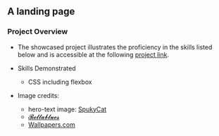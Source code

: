 ## A landing page

### Project Overview
 - The showcased project illustrates the proficiency in the skills listed below 
 and is accessible at the following [project link](https://kesava-karri.github.io/the-odin-project/projects/the-landing-page/).

- Skills Demonstrated
  - CSS including flexbox

- Image credits:
  - hero-text image: [SpukyCat](https://www.deviantart.com/spukycat/art/Todoroki-Shoto-Wallpaper-696839047)
  - [𝓑𝓮𝓵𝓵𝓪𝓫𝓵𝓾𝓮𝓼](https://in.pinterest.com/pin/594967800803766897/)
  - [Wallpapers.com](https://wallpapers.com/wallpapers/my-hero-academia-phone-shoto-todoroki-vwt98d57k4huhgiq.html)